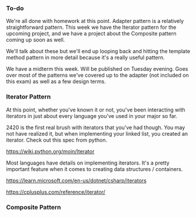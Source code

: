 ### To-do

We're all done with homework at this point. Adapter pattern is a relatively straightforward pattern. This week we have the Iterator pattern for the upcoming project, and we have a project about the Composite pattern coming up soon as well.

We'll talk about these but we'll end up looping back and hitting the template method pattern in more detail because it's a really useful pattern.

We have a midterm this week. Will be published on Tuesday evening. Goes over most of the patterns we've covered up to the adapter (not included on this exam) as well as a few design terms.

### Iterator Pattern

At this point, whether you've known it or not, you've been interacting with iterators in just about every language you've used in your major so far. 

2420 is the first real brush with iterators that you've had though. You may not have realized it, but when implementing your linked list, you created an iterator. Check out this spec from python. 

https://wiki.python.org/moin/Iterator

Most languages have details on implementing iterators. It's a pretty important feature when it comes to creating data structures / containers. 

https://learn.microsoft.com/en-us/dotnet/csharp/iterators

https://cplusplus.com/reference/iterator/
### Composite Pattern